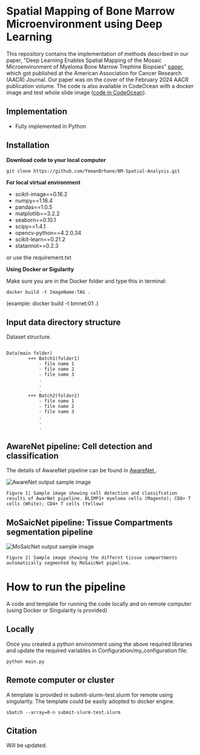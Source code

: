 # Spatial Mapping of Bone Marrow Microenvironment using Deep Learning

This repository contains the implementation of methods described in our paper, "Deep Learning Enables Spatial Mapping of the Mosaic Microenvironment of Myeloma Bone Marrow Trephine Biopsies" [paper](https://aacrjournals.org/cancerres/article/84/3/493/733845), which got published at the American Association for Cancer Research (AACR) Journal. Our paper was on the cover of the February 2024 AACR publication volume.  The code is also available in CodeOcean with a docker image and test whole slide image ([code in CodeOcean](https://codeocean.com/capsule/0863619/tree/v1 )). 



## Implementation
- Fully implemented in Python


## Installation
**Download code to your local computer**
```
git clone https://github.com/YemanBrhane/BM-Spatial-Analysis.git
```
**For local virtual environment**
- scikit-image==0.16.2
- numpy==1.16.4
- pandas==1.0.5
- matplotlib==3.2.2
- seaborn==0.10.1
- scipy==1.4.1
- opencv-python==4.2.0.34
- scikit-learn==0.21.2
- statannot==0.2.3

or use the requirement.txt

**Using Docker or Sigularity**

Make sure you are in the Docker folder and type this in terminal:
```
docker build -t ImageName:TAG .  
```
(example: docker build -t bmnet:01 .)


## Input data directory structure
Dataset structure.
```

Data(main folder)
		+++ Batch1(folder1)
			- file name 1
			- file name 2
			- file name 3
			.
			.
			.
		+++ Batch2(folder2)
			- file name 1
			- file name 2
			- file name 3
			.
			.
			.
```

## AwareNet pipeline: Cell detection and classification

The details of AwareNet pipeline can be found in <a href="https://github.com/YemanBrhane/AwareNet"> AwareNet </a>.

![AwareNet output sample image](Images/cdcc.PNG)
```
Figure 1| Sample image showing cell detection and classifcation results of AwarNet pipeline. BLIMP1+ myeloma cells (Magente); CD8+ T cells (White); CD4+ T cells (Yellow)
```

## MoSaicNet pipeline: Tissue Compartments segmentation pipeline
![MoSaicNet output sample image](Images/MosaicNet1.png)
```
Figure 2| Sample image showing the differnt tissue compartments automatically segmented by MoSaicNet pipeline. 
```

# How to run the pipeline
A code and template for running the code locally and on remote computer (using Docker or Singularity is provided)

## Locally
Once you created a python environment using the above required libraries and update the required variables in Configuration/my_configuration file:
```
python main.py
```
## Remote computer or cluster
A template is provided in submit-slurm-test.slurm for remote using singularity. The template could be easily adopted to docker engine.
```
sbatch --array=0-n submit-slurm-test.slurm
```

## Citation

Will be updated.
